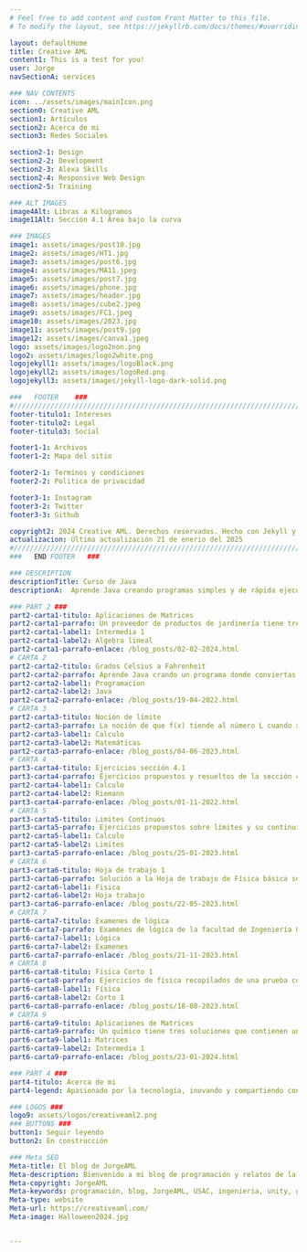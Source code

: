 ```yaml
---
# Feel free to add content and custom Front Matter to this file.
# To modify the layout, see https://jekyllrb.com/docs/themes/#overriding-theme-defaults

layout: defaultHome
title: Creative AML
content1: This is a test for you!
user: Jorge
navSectionA: services

### NAV CONTENTS
icon: ../assets/images/mainIcon.png
section0: Creative AML
section1: Artículos
section2: Acerca de mi
section3: Redes Sociales

section2-1: Design
section2-2: Development
section2-3: Alexa Skills
section2-4: Responsive Web Design
section2-5: Training

### ALT IMAGES
image4Alt: Libras a Kilogramos
image11Alt: Sección 4.1 Area bajo la curva

### IMAGES
image1: assets/images/post10.jpg
image2: assets/images/HT1.jpg
image3: assets/images/post6.jpg
image4: assets/images/MA11.jpeg
image5: assets/images/post7.jpg
image6: assets/images/phone.jpg
image7: assets/images/header.jpg
image8: assets/images/cube2.jpeg
image9: assets/images/FC1.jpeg
image10: assets/images/2023.jpg
image11: assets/images/post9.jpg
image12: assets/images/canva1.jpeg
logo: assets/images/logo2non.png
logo2: assets/images/logo2white.png
logojekyll1: assets/images/logoBlack.png
logojekyll2: assets/images/logoRed.png
logojekyll3: assets/images/jekyll-logo-dark-solid.png

###   FOOTER    ###
#//////////////////////////////////////////////////////////////////////////////
footer-titulo1: Intereses
footer-titulo2: Legal
footer-titulo3: Social

footer1-1: Archivos
footer1-2: Mapa del sitio

footer2-1: Terminos y condiciones
footer2-2: Politica de privacidad

footer3-1: Instagram
footer3-2: Twitter
footer3-3: Github

copyright2: 2024 Creative AML. Derechos reservados. Hecho con Jekyll y MathJax
actualizacion: Última actualización 21 de enerio del 2025
#//////////////////////////////////////////////////////////////////////////////
###   END FOOTER   ###

### DESCRIPTION
descriptionTitle: Curso de Java
descriptionA:  Aprende Java creando programas simples y de rápida ejecución visitando los tutoriales que tengo planeado hacer cada semana

### PART 2 ###
part2-carta1-titulo: Aplicaciones de Matrices
part2-carta1-parrafo: Un proveedor de productos de jardinería tiene tres tipos de fertilizantes M, K y W que tienen un contenido de nitrógeno de 30%, 20% y 15% respectivamente.
part2-carta1-label1: Intermedia 1
part2-carta1-label2: Algebra lineal
part2-carta1-parrafo-enlace: /blog_posts/02-02-2024.html
# CARTA 2
part2-carta2-titulo: Grados Celsius a Fahrenheit
part2-carta2-parrafo: Aprende Java crando un programa donde conviertas de grados Celsius a Fahrenheit.
part2-carta2-label1: Programacion
part2-carta2-label2: Java
part2-carta2-parrafo-enlace: /blog_posts/19-04-2022.html
# CARTA 3
part2-carta3-titulo: Noción de límite
part2-carta3-parrafo: La noción de que f(x) tiende al número L cuando x tiende al número a se define como una aproximación arbitraria  a un número finito
part2-carta3-label1: Calculo
part2-carta3-label2: Matemáticas
part2-carta3-parrafo-enlace: /blog_posts/04-06-2023.html
# CARTA 4
part3-carta4-titulo: Ejercicios sección 4.1
part3-carta4-parrafo: Ejercicios propuestos y resueltos de la sección 4.1 de matemática básica 2 del Ing. Miguel Castillo semestre 2022.
part2-carta4-label1: Calculo
part2-carta4-label2: Riemann
part3-carta4-parrafo-enlace: /blog_posts/01-11-2022.html
# CARTA 5
part3-carta5-titulo: Limites Continuos
part3-carta5-parrafo: Ejercicios propuestos sobre límites y su continuidad en algún punto sobre la gráfica.
part2-carta5-label1: Calculo
part2-carta5-label2: Limites
part3-carta5-parrafo-enlace: /blog_posts/25-01-2023.html
# CARTA 6
part3-carta6-titulo: Hoja de trabajo 1
part3-carta6-parrafo: Solución a la Hoja de trabajo de Física básica sobre los temas de vectores y cifras significativas
part2-carta6-label1: Fisica
part2-carta6-label2: Hoja trabajo
part3-carta6-parrafo-enlace: /blog_posts/22-05-2023.html
# CARTA 7
part6-carta7-titulo: Examenes de lógica
part6-carta7-parrafo: Examenes de lógica de la facultad de Ingeniería Usac recopilados en el segundo semestre del año 2023.
part6-carta7-label1: Lógica
part6-carta7-label2: Examenes
part6-carta7-parrafo-enlace: /blog_posts/21-11-2023.html
# CARTA 8
part6-carta8-titulo: Física Corto 1
part6-carta8-parrafo: Ejercicios de física recopilados de una prueba corta de simulación de examen parcial de la facultad de Ingeniería 2023
part6-carta8-label1: Física
part6-carta8-label2: Corto 1
part6-carta8-parrafo-enlace: /blog_posts/18-08-2023.html
# CARTA 9
part6-carta9-titulo: Aplicaciones de Matrices
part6-carta9-parrafo: Un químico tiene tres soluciones que contienen un 10%, 30% y 50%, respectivamente de cierto ácido.
part6-carta9-label1: Matrices
part6-carta9-label2: Intermedia 1
part6-carta9-parrafo-enlace: /blog_posts/23-01-2024.html

### PART 4 ###
part4-titulo: Acerca de mi
part4-legend: Apasionado por la tecnología, inovando y compartiendo conocimiento, creador de proyectos, humanitario, constructor, comunicador y diseñador, pero mis áreas más fuertes son las últimas dos. Analítico sobre todo en las áreas de las matemáticas. Encuentrame en Twitch como sarcoplasmagt hago transmisiones sobre como usar Autocad y diseño 3D. Sigueme y escucha mis producciones en Spotify como JorgeAMl.

### LOGOS ###
logo9: assets/logos/creativeaml2.png
### BUTTONS ###
button1: Seguir leyendo
button2: En construcción

### Meta SEO
Meta-title: El blog de JorgeAML
Meta-description: Bienvenido a mi blog de programación y relatos de la vida diaria en la Universidad. Acá te enseñare algunos trucos para páginas web o tareas que he encontrado.
Meta-copyright: JorgeAML
Meta-keywords: programación, blog, JorgeAML, USAC, ingeniería, unity, game development, java, html, css
Meta-type: website
Meta-url: https://creativeaml.com/
Meta-image: Halloween2024.jpg


---
```

 



